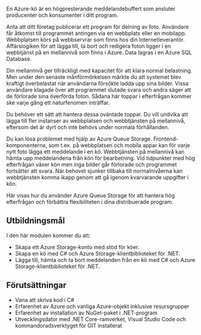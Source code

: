 En Azure-kö är en högpresterande meddelandebuffert som ansluter producenter och konsumenter i ditt program.

Anta att ditt företag publicerar ett program för delning av foto. Användare får åtkomst till programmet antingen via en webbplats eller en mobilapp. Webbplatsen körs på webbservrar som finns hos din Internetleverantör. Affärslogiken för att lägga till, ta bort och redigera foton ligger i en webbtjänst på en mellannivå som finns i Azure. Data lagras i en Azure SQL Database.

Din mellannivå ger tillräckligt med kapacitet för att klara normal belastning. Men under den senaste månförmörkelsen märkte du att systemet blev kraftigt överbelastat när användarna försökte ladda upp sina bilder. Vissa användare klagade över att programmet slutade svara och andra säger att de förlorade sina överförda foton. Sådana här toppar i efterfrågan kommer ske varje gång ett naturfenomen inträffar.

Du behöver ett sätt att hantera dessa oväntade toppar. Du vill undvika att lägga till fler instanser av webbplatsen och webbtjänsten på mellannivå, eftersom det är dyrt och inte behövs under normala förhållanden.

Du kan lösa problemet med hjälp av Azure Queue Storage. Frontend-komponenterna, som t.ex. på webbplatsen och mobila appar kan för varje nytt foto lägga ett meddelande i en kö. Webbtjänsten på mellannivå kan hämta upp meddelandena från kön för bearbetning. Vid tidpunkter med hög efterfrågan växer kön men inga bilder går förlorade och programmet fortsätter att svara. När behovet sjunker tillbaka till normalnivåerna kan webbtjänsten komma ikapp genom att gå igenom kvarvarande uppgifter i kön.

Här visas hur du använder Azure Queue Storage för att hantera hög efterfrågan och förbättra flexibiliteten i dina distribuerade program.

## <a name="learning-objectives"></a>Utbildningsmål
I den här modulen kommer du att:

- Skapa ett Azure Storage-konto med stöd för köer.
- Skapa en kö med C# och Azure Storage-klientbiblioteket för .NET.
- Lägga till, hämta och ta bort meddelanden från en kö med C# och Azure Storage-klientbiblioteket för .NET.

## <a name="prerequisites"></a>Förutsättningar

- Vana att skriva kod i C#
- Erfarenhet av Azure och vanliga Azure-objekt inklusive resursgrupper
- Erfarenhet av installation av NuGet-paket i .NET-program
- Utvecklingsdator med .NET Core-ramverket, Visual Studio Code och kommandoradsverktyget för GIT installerat